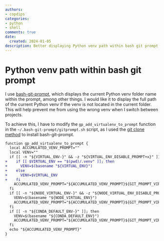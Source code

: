 ```yaml
---
authors:
- copdips
categories:
- python
- shell
comments: true
date:
  created: 2024-01-05
description: Better displaying Python venv path within bash git prompt
---
```


# Python venv path within bash git prompt

I use [bash-git-prompt](https://github.com/magicmonty/bash-git-prompt), which displays the current Python venv folder name within the prompt, among other things. I would like it to display the full path of the current Python venv if the venv is not located in the current folder. This will help prevent me from using the wrong venv when I switch between projects.

To achieve this, I have to modify the `gp_add_virtualenv_to_prompt` function in the `~/.bash-git-prompt/gitprompt.sh` script, as I used the [git clone method](https://github.com/magicmonty/bash-git-prompt#via-git-clone) to install bash-git-prompt.

<!-- more -->

```diff title="if the venv is not .venv inside current folder, display the full path of the venv. Node and Conda venv are not modified as I don't use them."
function gp_add_virtualenv_to_prompt {
  local ACCUMULATED_VENV_PROMPT=""
  local VENV=""
  if [[ -n "${VIRTUAL_ENV-}" && -z "${VIRTUAL_ENV_DISABLE_PROMPT+x}" ]]; then
+    if [[ $VIRTUAL_ENV == "$(pwd)/.venv" ]]; then
+      VENV=$(basename "${VIRTUAL_ENV}")
+    else
+      VENV=$VIRTUAL_ENV
+    fi
    ACCUMULATED_VENV_PROMPT="${ACCUMULATED_VENV_PROMPT}${GIT_PROMPT_VIRTUALENV//_VIRTUALENV_/${VENV}}"
  fi
  if [[ -n "${NODE_VIRTUAL_ENV-}" && -z "${NODE_VIRTUAL_ENV_DISABLE_PROMPT+x}" ]]; then
    VENV=$(basename "${NODE_VIRTUAL_ENV}")
    ACCUMULATED_VENV_PROMPT="${ACCUMULATED_VENV_PROMPT}${GIT_PROMPT_VIRTUALENV//_VIRTUALENV_/${VENV}}"
  fi
  if [[ -n "${CONDA_DEFAULT_ENV-}" ]]; then
    VENV=$(basename "${CONDA_DEFAULT_ENV}")
    ACCUMULATED_VENV_PROMPT="${ACCUMULATED_VENV_PROMPT}${GIT_PROMPT_VIRTUALENV//_VIRTUALENV_/${VENV}}"
  fi
  echo "${ACCUMULATED_VENV_PROMPT}"
}
```
